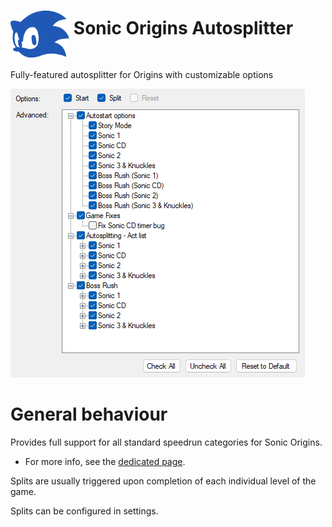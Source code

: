 <h1> <img src="https://raw.githubusercontent.com/SonicSpeedrunning/LiveSplit.SonicOrigins/main/sonic_icon.svg" alt="Sonic Origins" height="75" align="middle" /> Sonic Origins Autosplitter</h1>

Fully-featured autosplitter for Origins with customizable options

<img src="https://raw.githubusercontent.com/SonicSpeedrunning/LiveSplit.SonicOrigins/main/settings.png">

# General behaviour

Provides full support for all standard speedrun categories for Sonic Origins.
- For more info, see the <a href="https://www.speedrun.com/sonic_origins">dedicated page</a>.

Splits are usually triggered upon completion of each individual level of the game.

Splits can be configured in settings.
